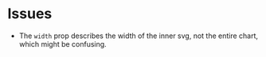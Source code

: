# Issues

- The `width` prop describes the width of the inner svg, not the entire chart, which might be confusing.
